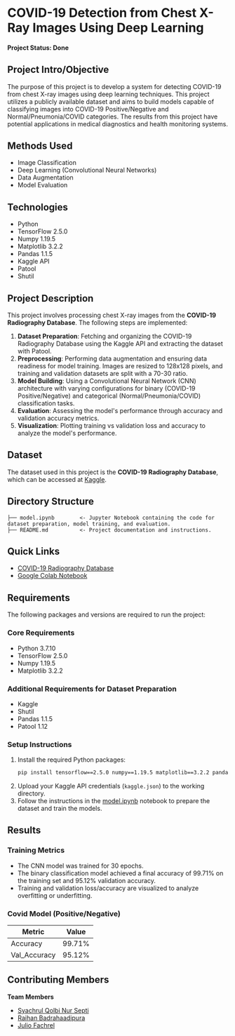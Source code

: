 # COVID-19 Detection from Chest X-Ray Images Using Deep Learning

#### Project Status: Done

## Project Intro/Objective

The purpose of this project is to develop a system for detecting COVID-19 from chest X-ray images using deep learning techniques. This project utilizes a publicly available dataset and aims to build models capable of classifying images into COVID-19 Positive/Negative and Normal/Pneumonia/COVID categories. The results from this project have potential applications in medical diagnostics and health monitoring systems.

## Methods Used
- Image Classification
- Deep Learning (Convolutional Neural Networks)
- Data Augmentation
- Model Evaluation

## Technologies
- Python
- TensorFlow 2.5.0
- Numpy 1.19.5
- Matplotlib 3.2.2
- Pandas 1.1.5
- Kaggle API
- Patool
- Shutil

## Project Description

This project involves processing chest X-ray images from the **COVID-19 Radiography Database**. The following steps are implemented:

1. **Dataset Preparation**: Fetching and organizing the COVID-19 Radiography Database using the Kaggle API and extracting the dataset with Patool.
2. **Preprocessing**: Performing data augmentation and ensuring data readiness for model training. Images are resized to 128x128 pixels, and training and validation datasets are split with a 70-30 ratio.
3. **Model Building**: Using a Convolutional Neural Network (CNN) architecture with varying configurations for binary (COVID-19 Positive/Negative) and categorical (Normal/Pneumonia/COVID) classification tasks.
4. **Evaluation**: Assessing the model's performance through accuracy and validation accuracy metrics.
5. **Visualization**: Plotting training vs validation loss and accuracy to analyze the model's performance.

## Dataset
The dataset used in this project is the **COVID-19 Radiography Database**, which can be accessed at [Kaggle](https://www.kaggle.com/tawsifurrahman/covid19-radiography-database).

## Directory Structure
```
├── model.ipynb        <- Jupyter Notebook containing the code for dataset preparation, model training, and evaluation.
├── README.md          <- Project documentation and instructions.
```

## Quick Links
- [COVID-19 Radiography Database](https://www.kaggle.com/tawsifurrahman/covid19-radiography-database)
- [Google Colab Notebook](https://colab.research.google.com/drive/18e1Ou3PJxSbzcnGdvakvvoP0LxQ29b8u?usp=sharing)

## Requirements

The following packages and versions are required to run the project:

### Core Requirements
- Python 3.7.10
- TensorFlow 2.5.0
- Numpy 1.19.5
- Matplotlib 3.2.2

### Additional Requirements for Dataset Preparation
- Kaggle
- Shutil
- Pandas 1.1.5
- Patool 1.12

### Setup Instructions
1. Install the required Python packages:
   ```bash
   pip install tensorflow==2.5.0 numpy==1.19.5 matplotlib==3.2.2 pandas==1.1.5 kaggle patool
   ```
2. Upload your Kaggle API credentials (`kaggle.json`) to the working directory.
3. Follow the instructions in the [model.ipynb](model.ipynb) notebook to prepare the dataset and train the models.

## Results

### Training Metrics
- The CNN model was trained for 30 epochs.
- The binary classification model achieved a final accuracy of 99.71% on the training set and 95.12% validation accuracy.
- Training and validation loss/accuracy are visualized to analyze overfitting or underfitting.

### Covid Model (Positive/Negative)
| Metric       | Value |
|--------------|-------|
| Accuracy     | 99.71%|
| Val_Accuracy | 95.12%|

## Contributing Members

**Team Members**
* [Syachrul Qolbi Nur Septi](https://www.linkedin.com/in/syachrulqolbi)  
* [Raihan Badrahaadipura](https://www.linkedin.com/in/raihan-b-536a10132)  
* [Julio Fachrel](https://www.linkedin.com/in/julio-fachrel)
